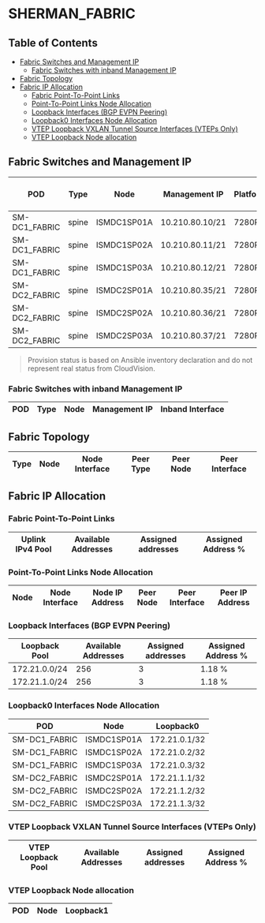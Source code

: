 # SHERMAN_FABRIC

## Table of Contents

- [Fabric Switches and Management IP](#fabric-switches-and-management-ip)
  - [Fabric Switches with inband Management IP](#fabric-switches-with-inband-management-ip)
- [Fabric Topology](#fabric-topology)
- [Fabric IP Allocation](#fabric-ip-allocation)
  - [Fabric Point-To-Point Links](#fabric-point-to-point-links)
  - [Point-To-Point Links Node Allocation](#point-to-point-links-node-allocation)
  - [Loopback Interfaces (BGP EVPN Peering)](#loopback-interfaces-bgp-evpn-peering)
  - [Loopback0 Interfaces Node Allocation](#loopback0-interfaces-node-allocation)
  - [VTEP Loopback VXLAN Tunnel Source Interfaces (VTEPs Only)](#vtep-loopback-vxlan-tunnel-source-interfaces-vteps-only)
  - [VTEP Loopback Node allocation](#vtep-loopback-node-allocation)

## Fabric Switches and Management IP

| POD | Type | Node | Management IP | Platform | Provisioned in CloudVision | Serial Number |
| --- | ---- | ---- | ------------- | -------- | -------------------------- | ------------- |
| SM-DC1_FABRIC | spine | ISMDC1SP01A | 10.210.80.10/21 | 7280R3 | Provisioned | - |
| SM-DC1_FABRIC | spine | ISMDC1SP02A | 10.210.80.11/21 | 7280R3 | Provisioned | - |
| SM-DC1_FABRIC | spine | ISMDC1SP03A | 10.210.80.12/21 | 7280R3 | Provisioned | - |
| SM-DC2_FABRIC | spine | ISMDC2SP01A | 10.210.80.35/21 | 7280R3 | Provisioned | - |
| SM-DC2_FABRIC | spine | ISMDC2SP02A | 10.210.80.36/21 | 7280R3 | Provisioned | - |
| SM-DC2_FABRIC | spine | ISMDC2SP03A | 10.210.80.37/21 | 7280R3 | Provisioned | - |

> Provision status is based on Ansible inventory declaration and do not represent real status from CloudVision.

### Fabric Switches with inband Management IP

| POD | Type | Node | Management IP | Inband Interface |
| --- | ---- | ---- | ------------- | ---------------- |

## Fabric Topology

| Type | Node | Node Interface | Peer Type | Peer Node | Peer Interface |
| ---- | ---- | -------------- | --------- | ----------| -------------- |

## Fabric IP Allocation

### Fabric Point-To-Point Links

| Uplink IPv4 Pool | Available Addresses | Assigned addresses | Assigned Address % |
| ---------------- | ------------------- | ------------------ | ------------------ |

### Point-To-Point Links Node Allocation

| Node | Node Interface | Node IP Address | Peer Node | Peer Interface | Peer IP Address |
| ---- | -------------- | --------------- | --------- | -------------- | --------------- |

### Loopback Interfaces (BGP EVPN Peering)

| Loopback Pool | Available Addresses | Assigned addresses | Assigned Address % |
| ------------- | ------------------- | ------------------ | ------------------ |
| 172.21.0.0/24 | 256 | 3 | 1.18 % |
| 172.21.1.0/24 | 256 | 3 | 1.18 % |

### Loopback0 Interfaces Node Allocation

| POD | Node | Loopback0 |
| --- | ---- | --------- |
| SM-DC1_FABRIC | ISMDC1SP01A | 172.21.0.1/32 |
| SM-DC1_FABRIC | ISMDC1SP02A | 172.21.0.2/32 |
| SM-DC1_FABRIC | ISMDC1SP03A | 172.21.0.3/32 |
| SM-DC2_FABRIC | ISMDC2SP01A | 172.21.1.1/32 |
| SM-DC2_FABRIC | ISMDC2SP02A | 172.21.1.2/32 |
| SM-DC2_FABRIC | ISMDC2SP03A | 172.21.1.3/32 |

### VTEP Loopback VXLAN Tunnel Source Interfaces (VTEPs Only)

| VTEP Loopback Pool | Available Addresses | Assigned addresses | Assigned Address % |
| --------------------- | ------------------- | ------------------ | ------------------ |

### VTEP Loopback Node allocation

| POD | Node | Loopback1 |
| --- | ---- | --------- |
